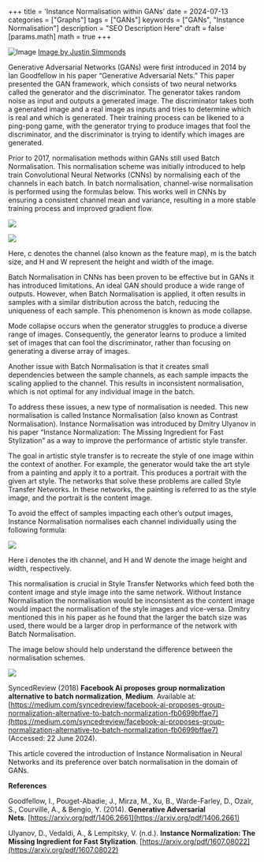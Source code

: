 +++
title = 'Instance Normalisation within GANs'
date = 2024-07-13
categories = ["Graphs"]
tags = ["GANs"]
keywords = ["GANs", "Instance Normalisation"]
description = "SEO Description Here"
draft = false
[params.math]
  math = true
+++

![Image](/images/justin-simmonds-oGKncrpXn70-unsplash.jpg)
[Image by Justin Simmonds](https://unsplash.com/@justsimms?utm_source=ghost&utm_medium=referral&utm_campaign=api-credit)

Generative Adversarial Networks (GANs) were first introduced in 2014 by Ian Goodfellow in his paper “Generative Adversarial Nets.” This paper presented the GAN framework, which consists of two neural networks called the generator and the discriminator. The generator takes random noise as input and outputs a generated image. The discriminator takes both a generated image and a real image as inputs and tries to determine which is real and which is generated. Their training process can be likened to a ping-pong game, with the generator trying to produce images that fool the discriminator, and the discriminator is trying to identify which images are generated.

Prior to 2017, normalisation methods within GANs still used Batch Normalisation. This normalisation scheme was initially introduced to help train Convolutional Neural Networks (CNNs) by normalising each of the channels in each batch. In batch normalisation, channel-wise normalisation is performed using the formulas below. This works well in CNNs by ensuring a consistent channel mean and variance, resulting in a more stable training process and improved gradient flow.

![](https://cdn-images-1.medium.com/max/1600/1*f1CFQ-9T318wsmkrgUaApg.png)

![](https://cdn-images-1.medium.com/max/1600/1*q_80D4RkXdShyrbt4-Ly6A.png)

Here, c denotes the channel (also known as the feature map), m is the batch size, and H and W represent the height and width of the image.

Batch Normalisation in CNNs has been proven to be effective but in GANs it has introduced limitations. An ideal GAN should produce a wide range of outputs. However, when Batch Normalisation is applied, it often results in samples with a similar distribution across the batch, reducing the uniqueness of each sample. This phenomenon is known as mode collapse.

Mode collapse occurs when the generator struggles to produce a diverse range of images. Consequently, the generator learns to produce a limited set of images that can fool the discriminator, rather than focusing on generating a diverse array of images.

Another issue with Batch Normalisation is that it creates small dependencies between the sample channels, as each sample impacts the scaling applied to the channel. This results in inconsistent normalisation, which is not optimal for any individual image in the batch.

To address these issues, a new type of normalisation is needed. This new normalisation is called Instance Normalisation (also known as Contrast Normalisation). Instance Normalisation was introduced by Dmitry Ulyanov in his paper “Instance Normalization: The Missing Ingredient for Fast Stylization” as a way to improve the performance of artistic style transfer.

The goal in artistic style transfer is to recreate the style of one image within the context of another. For example, the generator would take the art style from a painting and apply it to a portrait. This produces a portrait with the given art style. The networks that solve these problems are called Style Transfer Networks. In these networks, the painting is referred to as the style image, and the portrait is the content image.

To avoid the effect of samples impacting each other’s output images, Instance Normalisation normalises each channel individually using the following formula:

![](https://cdn-images-1.medium.com/max/1600/1*JOxF7XuPaTUTUmF-C0AXQw.png)

Here i denotes the ith channel, and H and W denote the image height and width, respectively.

This normalisation is crucial in Style Transfer Networks which feed both the content image and style image into the same network. Without Instance Normalisation the normalisation would be inconsistent as the content image would impact the normalisation of the style images and vice-versa. Dmitry mentioned this in his paper as he found that the larger the batch size was used, there would be a larger drop in performance of the network with Batch Normalisation.

The image below should help understand the difference between the normalisation schemes.

![](https://cdn-images-1.medium.com/max/1600/0*hl0nFNpdgxMeaKJ3.png)

SyncedReview (2018) __Facebook Ai proposes group normalization alternative to batch normalization__, __Medium__. Available at: [https://medium.com/syncedreview/facebook-ai-proposes-group-normalization-alternative-to-batch-normalization-fb0699bffae7](https://medium.com/syncedreview/facebook-ai-proposes-group-normalization-alternative-to-batch-normalization-fb0699bffae7) (Accessed: 22 June 2024).

This article covered the introduction of Instance Normalisation in Neural Networks and its preference over batch normalisation in the domain of GANs.

****References****

Goodfellow, I., Pouget-Abadie, J., Mirza, M., Xu, B., Warde-Farley, D., Ozair, S., Courville, A., & Bengio, Y. (2014). __Generative Adversarial Nets__. [https://arxiv.org/pdf/1406.2661](https://arxiv.org/pdf/1406.2661)

Ulyanov, D., Vedaldi, A., & Lempitsky, V. (n.d.). __Instance Normalization: The Missing Ingredient for Fast Stylization__. [https://arxiv.org/pdf/1607.08022](https://arxiv.org/pdf/1607.08022)

‌
